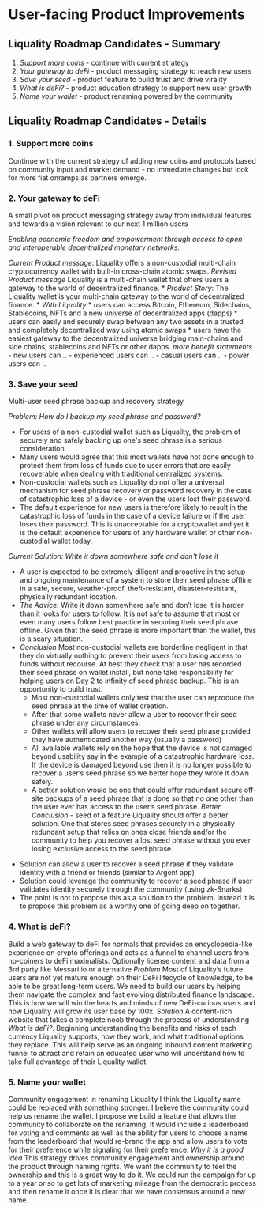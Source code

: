 # User-facing Product Improvements

## Liquality Roadmap Candidates - Summary

 1.  *Support more coins* - continue with current strategy 
 2. *Your gateway to deFi* - product messaging strategy to reach new users 
 3. *Save your seed* - product feature to build trust and drive virality
 4. *What is deFi?* - product education strategy to support new user growth
 5. *Name your wallet* - product renaming powered by the community
 
## Liquality Roadmap Candidates - Details

###  1. Support more coins
Continue with the current strategy of adding new coins and protocols based on community input and market demand - no immediate changes but look for more fiat onramps as partners emerge.

### 2. Your gateway to deFi
A small pivot on product messaging strategy away from individual features and towards a vision relevant to our next 1 million users

*Enabling economic freedom and empowerment through access to open and interoperable decentralized monetary networks.* 

*Current Product message*: Liquality offers a non-custodial multi-chain cryptocurrency wallet with built-in cross-chain atomic swaps.
*Revised Product message* Liquality is a multi-chain wallet that offers users a gateway to the world of decentralized finance.
	* *Product Story*: The Liquality wallet is your multi-chain gateway to the world of decentralized finance. 
	* *With Liquality* 
	  * users can access Bitcoin, Ethereum, Sidechains, Stablecoins, NFTs and a new universe of decentralized apps (dapps)
	  * users can easily and securely swap between any two assets in a trusted and completely decentralized way using atomic swaps
	  * users have the easiest gateway to the decentralized universe bridging main-chains and side chains, stablecoins and NFTs or other dapps.
	*more benefit statements*
	  - new users can ..
	  - experienced users can ..
	  - casual users can ..
	  - power users can ..

### 3. Save your seed
Multi-user seed phrase backup and recovery strategy

*Problem: How do I backup my seed phrase and password?*
- For users of a non-custodial wallet such as Liquality, the problem of securely and safely backing up one's seed phrase is a serious consideration. 
- Many users would agree that this most wallets have not done enough to protect them from loss of funds due to user errors that are easily recoverable when dealing with traditional centralized systems. 
- Non-custodial wallets such as Liquality do not offer a universal mechanism for seed phrase recovery or password recovery in the case of catastrophic loss of a device - or even the users lost their password. 
- The default experience for new users is therefore likely to result in the catastrophic loss of funds in the case of a device failure or if the user loses their password. This is unacceptable for a cryptowallet and yet it is the default experience for users of any hardware wallet or other non-custodial wallet today.

*Current Solution: Write it down somewhere safe and don't lose it*
- A user is expected to be extremely diligent and proactive in the setup and ongoing maintenance of a system to store their seed phrase offline in a safe, secure, weather-proof, theft-resistant, disaster-resistant, physically redundant location. 
- *The Advice:* Write it down somewhere safe and don’t lose it is harder than it looks for users to follow. It is not safe to assume that most or even many users follow best practice in securing their seed phrase offline. Given that the seed phrase is more important than the wallet, this is a scary situation.
- *Conclusion*  Most non-custodial wallets are borderline negligent in that they do virtually nothing to prevent their users from losing access to funds without recourse. At best they check that a user has recorded their seed phrase on wallet install, but none take responsibility for helping users on Day 2 to infinity of seed phrase backup. This is an opportunity to build trust.
	- Most non-custodial wallets only test that the user can reproduce the seed phrase at the time of wallet creation. 
	- After that some wallets never allow a user to recover their seed phrase under any circumstances. 
	- Other wallets will allow users to recover their seed phrase provided they have authenticated another way (usually a password)
	- All available wallets rely on the hope that the device is not damaged beyond usability say in the example of a catastrophic hardware loss. If the device is damaged beyond use then it is no longer possible to recover a user’s seed phrase so we better hope they wrote it down safely.
	- A better solution would be one that could offer redundant secure off-site backups of a seed phrase that is done so that no one other than the user ever has access to the user’s seed phrase.
*Better Conclusion* - seed of a feature
Liquality should offer a better solution. One that stores seed phrases securely in a physically redundant setup that relies on ones close friends and/or the community to help you recover a lost seed phrase without you ever losing exclusive access to the seed phrase.
 * Solution can allow a user to recover a seed phrase if they validate identity with a friend or friends (similar to Argent app)
 * Solution could leverage the community to recover a seed phrase if user validates identity securely through the community (using zk-Snarks)
* The point is not to propose this as a solution to the problem. Instead it is to propose this problem as a worthy one of going deep on together.


### 4. What is deFi?
Build a web gateway to deFi for normals that provides an encyclopedia-like experience on crypto offerings and acts as a funnel to channel users from no-coiners to deFi maximalists. Optionally license content and data from a 3rd party like Messari.io or alternative
*Problem*
Most of Liquality’s future users are not yet mature enough on their DeFi lifecycle of knowledge, to be able to be great long-term users. We need to build our users by helping them navigate the complex and fast evolving distributed finance landscape. This is how we will win the hearts and minds of new DeFi-curious users and how Liquality will grow its user base by 100x.
*Solution*
A content-rich website that takes a complete noob through the process of understanding *What is deFi?*. Beginning understanding the benefits and risks of each currency Liquality supports, how they work, and what traditional options they replace. This will help serve as an ongoing inbound content marketing funnel to attract and retain an educated user who will understand how to take full advantage of their Liquality wallet.

### 5. Name your wallet
Community engagement in renaming Liquality
I think the Liquality name could be replaced with something stronger. I believe the community could help us rename the wallet. I propose we build a feature that allows the community to collaborate on the renaming. It would include a leaderboard for voting and comments as well as the ability for users to choose a name from the leaderboard that would re-brand the app and allow users to vote for their preference while signaling for their preference.
*Why it is a good idea*
This strategy drives community engagement and ownership around the product through naming rights. We want the community to feel the ownership and this is a great way to do it. We could run the campaign for up to a year or so to get lots of marketing mileage from the democratic process and then rename it once it is clear that we have consensus around a new name.
